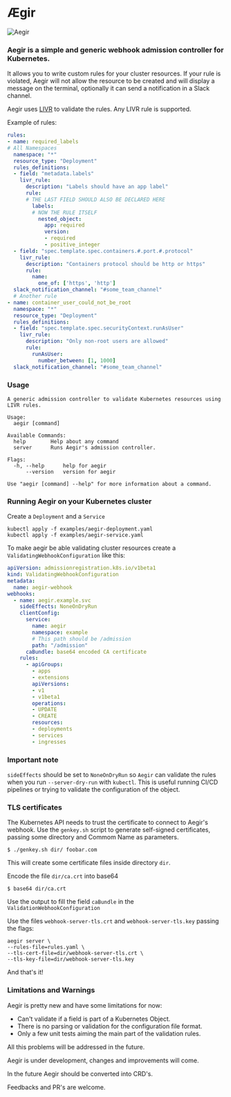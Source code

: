 # Ægir

![Aegir](https://upload.wikimedia.org/wikipedia/commons/9/98/%C3%86gir%2C_ruler_of_the_ocean.jpg)


### Aegir is a simple and generic webhook admission controller for Kubernetes.

It allows you to write custom rules for your cluster resources. If your rule is violated, Aegir will not allow the resource to be created and will display a message on the terminal, optionally it can send a notification in a Slack channel.

Aegir uses [LIVR](http://livr-spec.org) to validate the rules. Any LIVR rule is supported.

Example of rules:

```yaml
rules:
- name: required_labels
# All Namespaces
  namespace: "*"
  resource_type: "Deployment"
  rules_definitions:
  - field: "metadata.labels"
    livr_rule:
      description: "Labels should have an app label"
      rule:
      # THE LAST FIELD SHOULD ALSO BE DECLARED HERE
        labels:
        # NOW THE RULE ITSELF
          nested_object:
            app: required
            version:
            - required
            - positive_integer
  - field: "spec.template.spec.containers.#.port.#.protocol"
    livr_rule:
      description: "Containers protocol should be http or https"
      rule:
        name:
          one_of: ['https', 'http']
  slack_notification_channel: "#some_team_channel"
  # Another rule
- name: container_user_could_not_be_root
  namespace: "*"
  resource_type: "Deployment"
  rules_definitions:
  - field: "spec.template.spec.securityContext.runAsUser"
    livr_rule:
      description: "Only non-root users are allowed"
      rule:
        runAsUser:
          number_between: [1, 1000]
  slack_notification_channel: "#some_team_channel"
  ```

### Usage

```shell
A generic admission controller to validate Kubernetes resources using LIVR rules.

Usage:
  aegir [command]

Available Commands:
  help        Help about any command
  server      Runs Aegir's admission controller.

Flags:
  -h, --help      help for aegir
      --version   version for aegir

Use "aegir [command] --help" for more information about a command.
```

### Running Aegir on your Kubernetes cluster

Create a `Deployment` and a `Service`

```shell
kubectl apply -f examples/aegir-deployment.yaml
kubectl apply -f examples/aegir-service.yaml
```

To make aegir be able validating cluster resources create a `ValidatingWebhookConfiguration` like this:

```yaml
apiVersion: admissionregistration.k8s.io/v1beta1
kind: ValidatingWebhookConfiguration
metadata:
  name: aegir-webhook
webhooks:
  - name: aegir.example.svc
    sideEffects: NoneOnDryRun
    clientConfig:
      service:
        name: aegir
        namespace: example
        # This path should be /admission
        path: "/admission"
      caBundle: base64 encoded CA certificate
    rules:
      - apiGroups:
        - apps
        - extensions
        apiVersions:
        - v1
        - v1beta1
        operations:
        - UPDATE
        - CREATE
        resources:
        - deployments
        - services
        - ingresses
  ```

  ### Important note
  `sideEffects` should be set to `NoneOnDryRun` so `Aegir` can validate the rules when you run `--server-dry-run` with `kubectl`. This is useful
  running CI/CD pipelines or trying to validate the configuration of the object.


### TLS certificates

The Kubernetes API needs to trust the certificate to connect to Aegir's webhook.
Use the `genkey.sh` script to generate self-signed certificates, passing some directory and Commom Name as parameters.

```shell
$ ./genkey.sh dir/ foobar.com
```

This will create some certificate files inside directory `dir`.

Encode the file `dir/ca.crt` into base64

```shell
$ base64 dir/ca.crt
```

Use the output to fill the field `caBundle` in the `ValidationWebhookConfiguration`

Use the files `webhook-server-tls.crt` and `webhook-server-tls.key` passing the flags:
```
aegir server \
--rules-file=rules.yaml \
--tls-cert-file=dir/webhook-server-tls.crt \
--tls-key-file=dir/webhook-server-tls.key
```

And that's it!

### Limitations and Warnings
Aegir is pretty new and have some limitations for now:
- Can't validate if a field is part of a Kubernetes Object.
- There is no parsing or validation for the configuration file format.
- Only a few unit tests aiming the main part of the validation rules.

All this problems will be addressed in the future.

Aegir is under development, changes and improvements will come.

In the future Aegir should be converted into CRD's.

Feedbacks and PR's are welcome.
